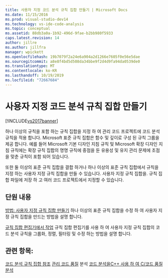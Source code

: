 ```yaml
---
title: 사용자 지정 코드 분석 규칙 집합 만들기 | Microsoft Docs
ms.date: 11/15/2016
ms.prod: visual-studio-dev14
ms.technology: vs-ide-code-analysis
ms.topic: conceptual
ms.assetid: 88db3a0a-1b92-496d-9fae-b2bb980f5933
caps.latest.revision: 14
author: jillre
ms.author: jillfra
manager: wpickett
ms.openlocfilehash: 19b7079f2a24e6a904a2d1266e7605f0e56e5dae
ms.sourcegitcommit: a8e8f4bd5d508da34bbe9f2d4d9fa94da0539de0
ms.translationtype: MT
ms.contentlocale: ko-KR
ms.lasthandoff: 10/19/2019
ms.locfileid: "72667684"
---
```

# <a name="creating-custom-code-analysis-rule-sets"></a>사용자 지정 코드 분석 규칙 집합 만들기
[!INCLUDE[vs2017banner](../includes/vs2017banner.md)]

하나 이상의 규칙을 포함 하는 규칙 집합을 지정 하 여 관리 코드 프로젝트에 코드 분석 규칙을 적용 합니다. Microsoft 표준 규칙 집합은 함수 및 깊이로 구성 된 규칙 그룹을 제공 합니다. 예를 들어 Microsoft 기본 디자인 지침 규칙 및 Microsoft 확장 디자인 지침 규칙에는 확장 규칙 집합의 명명 규칙에 중점을 둔 유용성 및 유지 관리 문제에 초점을 맞춘 규칙이 포함 되어 있습니다.

 또한 둘 이상의 표준 규칙 집합을 결합 하거나 하나 이상의 표준 규칙 집합에서 규칙을 지정 하는 사용자 지정 규칙 집합을 만들 수 있습니다. 사용자 지정 규칙 집합을. 규칙 집합 파일에 저장 하 고 여러 코드 프로젝트에서 지정할 수 있습니다.

## <a name="in-this-section"></a>단원 내용
 [방법: 사용자 지정 규칙 집합 만들기](../code-quality/how-to-create-a-custom-rule-set.md) 하나 이상의 표준 규칙 집합을 수정 하 여 사용자 지정 규칙 집합을 만드는 방법을 설명 합니다.

 [규칙 집합 편집기에서 작업](../code-quality/working-in-the-code-analysis-rule-set-editor.md) 규칙 집합 편집기를 사용 하 여 사용자 지정 규칙 집합의 코드 분석 규칙을 그룹화, 정렬, 필터링 및 수정 하는 방법을 설명 합니다.

## <a name="see-also"></a>관련 항목:
 [코드 분석 규칙 집합 참조](../code-quality/code-analysis-rule-set-reference.md) [관리 코드 품질](../code-quality/analyzing-managed-code-quality-by-using-code-analysis.md) 분석 [코드 분석을C++ 사용 하 여 C/코드 품질 분석](../code-quality/analyzing-c-cpp-code-quality-by-using-code-analysis.md)
